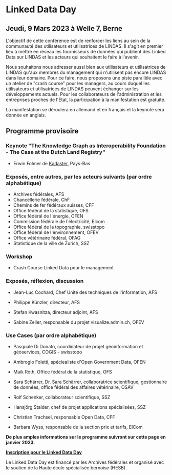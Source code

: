# Linked Data Day 
## Jeudi, 9 Mars 2023 à Welle 7, Berne

L'objectif de cette conférence est de renforcer les liens au sein de la communauté des utilisateurs et utilisatrices de LINDAS. Il s'agit en premier lieu à mettre en réseau les fournisseurs de données qui publient des Linked Data sur LINDAS et les acteurs qui souhaitent le faire à l'avenir.

Nous souhaitons nous adresser aussi bien aux utilisateurs et utilisatrices de LINDAS qu'aux membres du management qui n'utilisent pas encore LINDAS dans leur domaine. Pour ce faire, nous proposons une piste parallèle avec un atelier de "crash course" pour les managers, au cours duquel les utilisateurs et utilisatrices de LINDAS peuvent échanger sur les développements actuels. Pour les collaborateurs de l'administration et les entreprises proches de l'Etat, la participation à la manifestation est gratuite.

La manifestation se déroulera en allemand et en français et la keynote sera donnée en anglais.

## Programme provisoire

### Keynote "The Knowledge Graph as Interoperability Foundation - The Case at the Dutch Land Registry"
- Erwin Folmer de [Kadaster](https://www.kadaster.nl/about-us "dieser Link führt zu Kadaster!"), Pays-Bas 

### Exposés, entre autres, par les acteurs suivants (par ordre alphabétique)
- Archives fédérales, AFS
- Chancellerie fédérale, ChF
- Chemins de fer fédéraux suisses, CFF
- Office fédéral de la statistique, OFS
- Office fédéral de l'énergie, OFEN
- Commission fédérale de l'électricité, Elcom 
- Office fédéral de la topographie, swisstopo
- Office fédéral de l'environnement, OFEV
- Office vétérinaire fédéral, OFAG
- Statistique de la ville de Zurich, SSZ 

### Workshop 
- Crash Course Linked Data pour le management

### Exposés, réflexion, discussion 

- Jean-Luc Cochard, Chef Unité des techniques de l'information, AFS

- Philippe Künzler, directeur, AFS

- Stefan Kwasnitza, directeur adjoint, AFS

- Sabine Zeller, responsable du projet visualize.admin.ch, OFEV

### Use Cases (par ordre alphabétique)

- Pasquale Di Donato, coordinateur de projet géoinformation et géoservices, COGIS - swisstopo

- Ambrogio Foletti, spéciealiste d'Open Government Data, OFEN

- Maik Roth, Office fédéral de la statistique, OFS

- Sara Schärrer, Dr. Sara Schärrer, collaboratrice scientifique, gestionnaire de données, office fédéral des affaires vétérinaire, OSAV

- Rolf Schenker, collaborateur scientifique, SSZ

- Hansjörg Stalder, chef de projet applications spécialisées, SSZ

- Christian Trachsel, responsable Open Data, CFF

- Barbara Wyss, responsable de la section prix et tarifs, ElCom


**De plus amples informations sur le programme suivront sur cette page en janvier 2023.**

**[Inscription pour le Linked Data Day](https://campaign.bfh.ch/anmeldung-linked-data-day-2023/ "Inscription sur le site de la HESB!")**

Le Linked Data Day est financé par les Archives fédérales et organisé avec le soutien de la Haute école spécialisée bernoise (HESB). 
